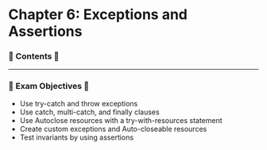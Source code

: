 <link href="../../style.css" rel="stylesheet"></link>

#   Chapter 6: Exceptions and Assertions

### 📜 Contents 📜

<hr>

### 🎯 Exam Objectives 🎯

* Use try-catch and throw exceptions
* Use catch, multi-catch, and finally clauses
* Use Autoclose resources with a try-with-resources statement
* Create custom exceptions and Auto-closeable resources
* Test invariants by using assertions